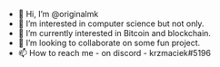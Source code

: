 - 👋 Hi, I’m @originalmk
- 👀 I’m interested in computer science but not only.
- 🌱 I’m currently interested in Bitcoin and blockchain.
- 💞️ I’m looking to collaborate on some fun project.
- 📫 How to reach me - on discord - krzmaciek#5196

<!---
originalmk/originalmk is a ✨ special ✨ repository because its `README.md` (this file) appears on your GitHub profile.
You can click the Preview link to take a look at your changes.
--->
